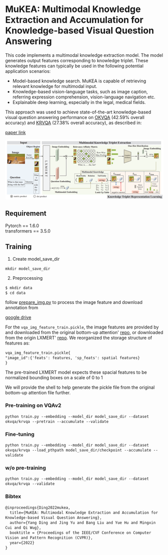 # MuKEA: Multimodal Knowledge Extraction and Accumulation for Knowledge-based Visual Question Answering

This code implements a multimodal knowledge extraction model. The model generates output features corresponding to knowledge triplet. These knowledge features can typically be used in the following potential application scenarios:
- Model-based knowledge search. MuKEA is capable of retrieving relevant knowledge for multimodal input.
- Knowledge-based vision-language tasks, such as image caption, referring expression comprehension, vision-language navigation etc.
- Explainable deep learning, especially in the legal, medical fields.

This approach was used to achieve state-of-the-art knowledge-based visual question answering performance on [OKVQA](https://arxiv.org/abs/1906.00067) (42.59% overall accuracy) and [KRVQA](https://arxiv.org/pdf/2012.07192.pdf) (27.38% overall accuracy), as described in:

[paper link](http://arxiv.org/abs/2203.09138)

![MuKEA](https://github.com/AndersonStra/MuKEA/blob/main/model.PNG)


## Requirement
Pytorch == 1.6.0          
transformers == 3.5.0               

## Training       
1. Create model_save_dir 
```                           
mkdir model_save_dir
```

2. Preprocessing   
```
$ mkdir data
$ cd data
```
follow [prepare_img.py](https://github.com/AndersonStra/MuKEA/blob/main/vqa_v2_pretrain/prepare_img.py) to process the image feature and download annotation from 

[google drive](https://drive.google.com/file/d/1YuOUTbK7rged0gopQko5rdQuHKxiW9sv/view?usp=sharing)

For the `vqa_img_feature_train.pickle`, the image features are provided by and downloaded from the original bottom-up attention' [repo](https://github.com/peteanderson80/bottom-up-attention#pretrained-features), or downloaded from the origin LXMERT' [repo](https://github.com/airsplay/lxmert#google-drive). We reorganized the storage structure of features as:

```
vqa_img_feature_train.pickle{
"image_id":{'feats': features, 'sp_feats': spatial features}
}
```

The pre-trained LXMERT model expects these spacial features to be normalized bounding boxes on a scale of 0 to 1

We will provide the shell to help generate the pickle file from the original bottom-up attention file further.

### Pre-training on VQAv2
```
python train.py --embedding --model_dir model_save_dir --dataset okvqa/krvqa --pretrain --accumulate --validate
```       

### Fine-tuning     
```
python train.py --embedding --model_dir model_save_dir --dataset okvqa/krvqa --load_pthpath model_save_dir/checkpoint --accumulate --validate
```

### w/o pre-training
```
python train.py --embedding --model_dir model_save_dir --dataset okvqa/krvqa --validate
```

### Bibtex
```
@inproceedings{Ding2022mukea,
  title={MuKEA: Multimodal Knowledge Extraction and Accumulation for Knowledge-based Visual Question Answering},
  author={Yang Ding and Jing Yu and Bang Liu and Yue Hu and Mingxin Cui and Qi Wug},
  booktitle = {Proceedings of the IEEE/CVF Conference on Computer Vision and Pattern Recognition (CVPR)},
  year={2022}
}
```

